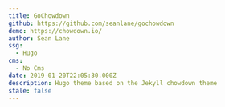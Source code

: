 ```yaml
---
title: GoChowdown
github: https://github.com/seanlane/gochowdown
demo: https://chowdown.io/
author: Sean Lane
ssg:
  - Hugo
cms:
  - No Cms
date: 2019-01-20T22:05:30.000Z
description: Hugo theme based on the Jekyll chowdown theme
stale: false
---
```

